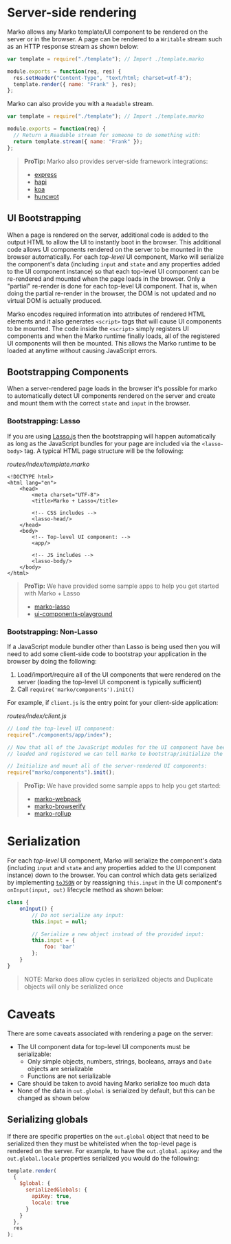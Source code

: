 # Server-side rendering

Marko allows any Marko template/UI component to be rendered on the server or in the browser. A page can be rendered to a `Writable` stream such as an HTTP response stream as shown below:

```js
var template = require("./template"); // Import ./template.marko

module.exports = function(req, res) {
  res.setHeader("Content-Type", "text/html; charset=utf-8");
  template.render({ name: "Frank" }, res);
};
```

Marko can also provide you with a `Readable` stream.

```js
var template = require("./template"); // Import ./template.marko

module.exports = function(req) {
  // Return a Readable stream for someone to do something with:
  return template.stream({ name: "Frank" });
};
```

> **ProTip:** Marko also provides server-side framework integrations:
>
> * [express](/docs/express.md)
> * [hapi](/docs/hapi.md)
> * [koa](/docs/koa.md)
> * [huncwot](/docs/huncwot.md)

## UI Bootstrapping

When a page is rendered on the server, additional code is added to the output HTML to allow the UI to instantly boot in the browser. This additional code allows UI components rendered on the server to be mounted in the browser automatically. For each _top-level_ UI component, Marko will serialize the component's data (including `input` and `state` and any properties added to the UI component instance) so that each top-level UI component can be re-rendered and mounted when the page loads in the browser. Only a "partial" re-render is done for each top-level UI component. That is, when doing the partial re-render in the browser, the DOM is not updated and no virtual DOM is actually produced.

Marko encodes required information into attributes of rendered HTML elements and it also generates `<script>` tags that will cause UI components to be mounted. The code inside the `<script>` simply registers UI components and when the Marko runtime finally loads, all of the registered UI components will then be mounted. This allows the Marko runtime to be loaded at anytime without causing JavaScript errors.

## Bootstrapping Components

When a server-rendered page loads in the browser it's possible for marko to automatically detect UI components rendered on the server and create and mount them with the correct `state` and `input` in the browser.

### Bootstrapping: Lasso

If you are using [Lasso.js](https://github.com/lasso-js/lasso) then the bootstrapping will happen automatically as long as the JavaScript bundles for your page are included via the `<lasso-body>` tag. A typical HTML page structure will be the following:

_routes/index/template.marko_

```marko
<!DOCTYPE html>
<html lang="en">
    <head>
        <meta charset="UTF-8">
        <title>Marko + Lasso</title>

        <!-- CSS includes -->
        <lasso-head/>
    </head>
    <body>
        <!-- Top-level UI component: -->
        <app/>

        <!-- JS includes -->
        <lasso-body/>
    </body>
</html>
```

> **ProTip:** We have provided some sample apps to help you get started with Marko + Lasso
>
> * [marko-lasso](https://github.com/marko-js-samples/marko-lasso)
> * [ui-components-playground](https://github.com/marko-js-samples/ui-components-playground)

### Bootstrapping: Non-Lasso

If a JavaScript module bundler other than Lasso is being used then you will need to add some client-side code to bootstrap your application in the browser by doing the following:

1.  Load/import/require all of the UI components that were rendered on the server (loading the top-level UI component is typically sufficient)
2.  Call `require('marko/components').init()`

For example, if `client.js` is the entry point for your client-side application:

_routes/index/client.js_

```js
// Load the top-level UI component:
require("./components/app/index");

// Now that all of the JavaScript modules for the UI component have been
// loaded and registered we can tell marko to bootstrap/initialize the app

// Initialize and mount all of the server-rendered UI components:
require("marko/components").init();
```

> **ProTip:** We have provided some sample apps to help you get started:
>
> * [marko-webpack](https://github.com/marko-js-samples/marko-webpack)
> * [marko-browserify](https://github.com/marko-js-samples/marko-browserify)
> * [marko-rollup](https://github.com/marko-js-samples/marko-rollup)

# Serialization

For each _top-level_ UI component, Marko will serialize the component's data (including `input` and `state` and any properties added to the UI component instance) down to the browser. You can control which data gets serialized by implementing [`toJSON`](https://developer.mozilla.org/en-US/docs/Web/JavaScript/Reference/Global_Objects/JSON/stringify) or by reassigning `this.input` in the UI component's `onInput(input, out)` lifecycle method as shown below:

```javascript
class {
    onInput() {
        // Do not serialize any input:
        this.input = null;

        // Serialize a new object instead of the provided input:
        this.input = {
            foo: 'bar'
        };
    }
}
```

> NOTE: Marko does allow cycles in serialized objects and Duplicate objects will only be serialized once

# Caveats

There are some caveats associated with rendering a page on the server:

* The UI component data for top-level UI components must be serializable:
  * Only simple objects, numbers, strings, booleans, arrays and `Date` objects are serializable
  * Functions are not serializable
* Care should be taken to avoid having Marko serialize too much data
* None of the data in `out.global` is serialized by default, but this can be changed as shown below

## Serializing globals

If there are specific properties on the `out.global` object that need to be serialized then they must be whitelisted when the top-level page is rendered on the server. For example, to have the `out.global.apiKey` and the `out.global.locale` properties serialized you would do the following:

```js
template.render(
  {
    $global: {
      serializedGlobals: {
        apiKey: true,
        locale: true
      }
    }
  },
  res
);
```
